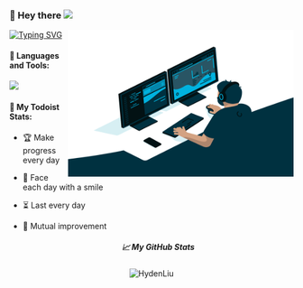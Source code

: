 ### 👤 Hey there <img src="https://media.giphy.com/media/hvRJCLFzcasrR4ia7z/giphy.gif" width="25">

  <img align="right" alt="GIF" src="./code.gif?raw=true" width="400" height="260" />

[![Typing SVG](https://readme-typing-svg.herokuapp.com?font=Asap+Condensed&duration=4000&pause=1000&color=00B2DF&background=5712FF00&width=200&height=30&lines=welcome+to+my+GitHub)](https://git.io/typing-svg)

#### 🔧 Languages and Tools:

 <a href="https://skillicons.dev">
   <img height="50" src="https://skillicons.dev/icons?i=ts,react,nextjs,vue,nuxtjs,vite,webpack,nodejs,git,angular,astro,html,js,css&perline=7" />
 </a>

#### 🚧 My Todoist Stats:

- 🏆  Make progress every day

- 🌸  Face each day with a smile

- ⏳   Last every day

- 👯  Mutual improvement



  <h5 align="center">
    📈 My GitHub Stats
  </h5>

<p align="center"> <img src="https://github-readme-stats.vercel.app/api?username=HydenLiu&show_icons=true&theme=gotham" alt="HydenLiu" />





